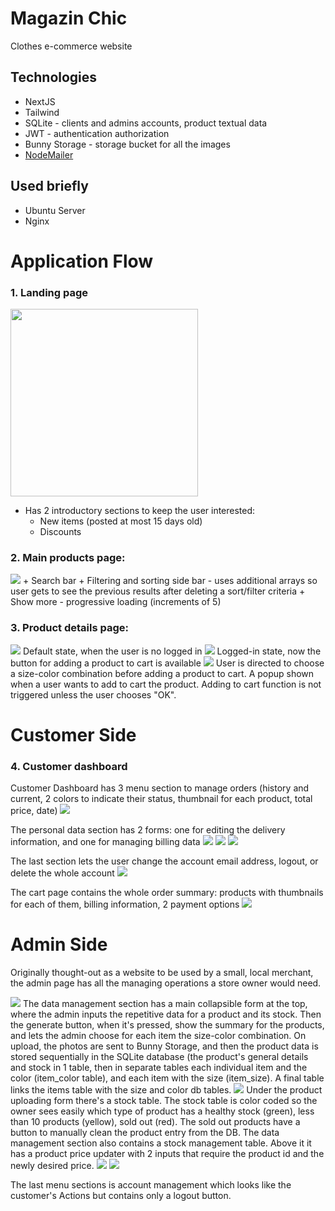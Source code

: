 # Magazin Chic
Clothes e-commerce website



## Technologies
+ NextJS
+ Tailwind
+ SQLite - clients and admins accounts, product textual data
+ JWT - authentication authorization
+ Bunny Storage - storage bucket for all the images
+ [NodeMailer](https://www.nodemailer.com)

## Used briefly
+ Ubuntu Server
+ Nginx



# Application Flow

### 1. Landing page
<img src="https://github.com/HVTom/magazin-chic/blob/main/UI/Landing.png" width="300" />

+ Has 2 introductory sections to keep the user interested:
  + New items (posted at most 15 days old)
  + Discounts



### 2. Main products page:
<img src="https://github.com/HVTom/magazin-chic/blob/main/UI/Products.png">
+ Search bar
+ Filtering and sorting side bar - uses additional arrays so user gets to see the previous results after deleting a sort/filter criteria
+ Show more - progressive loading (increments of 5)


### 3. Product details page:

<img src="https://github.com/HVTom/magazin-chic/blob/main/UI/Product_Detail.png">
Default state, when the user is no logged in


<img src="https://github.com/HVTom/magazin-chic/blob/main/UI/Product_Details_Logged_In.png">
Logged-in state, now the button for adding a product to cart is available

<img src="https://github.com/HVTom/magazin-chic/blob/main/UI/Add_To_Cart_Popup.png">
User is directed to choose a size-color combination before adding a product to cart.
A popup shown when a user wants to add to cart the product.
Adding to cart function is not triggered unless the user chooses "OK".



# Customer Side


### 4. Customer dashboard

Customer Dashboard has 3 menu section to manage orders (history and current, 2 colors to indicate their status, thumbnail for each product, total price, date)
<img src="https://github.com/HVTom/magazin-chic/blob/main/UI/Customer_Dashboard_Orders.png">


The personal data section has 2 forms: one for editing the delivery information, and one for managing billing data
<img src="https://github.com/HVTom/magazin-chic/blob/main/UI/Customer_Dashboard_Personal_Data.png">
<img src="https://github.com/HVTom/magazin-chic/blob/main/UI/Customer_Dashboard_Personal_Data_Delivery_Address.png">
<img src="https://github.com/HVTom/magazin-chic/blob/main/UI/Customer_Dashboard_Personal_Data_Billing_Address.png">

The last section lets the user change the account email address, logout, or delete the whole account
<img src="https://github.com/HVTom/magazin-chic/blob/main/UI/Customer_Dashboard_Account_Actions.png">


The cart page contains the whole order summary: products with thumbnails for each of them, billing information, 2 payment options
<img src="https://github.com/HVTom/magazin-chic/blob/main/UI/Cart.png">




# Admin Side
Originally thought-out as a website to be used by a small, local merchant, the admin page has all the managing operations a store owner would need. 


<img src="https://github.com/HVTom/magazin-chic/blob/main/UI/Admin_Dashboard_Add_Article_Main_Product_Details.png">
The data management section has a main collapsible form at the top, where the admin inputs the repetitive data for a product and its stock. Then the generate button, when it's pressed, show the summary for the products, and lets the admin choose for each item the size-color combination. On upload, the photos are sent to Bunny Storage, and then the product data is stored sequentially in the SQLite database (the product's general details and stock in 1 table, then in separate tables each individual item and the color (item_color table), and each item with the size (item_size). A final table links the items table with the size and color db tables.

<img src="https://github.com/HVTom/magazin-chic/blob/main/UI/Admin_Dashboard_Stock_Management.png">
Under the product uploading form there's a stock table. The stock table is color coded so the owner sees easily which type of product has a healthy stock (green), less than 10 products (yellow), sold out (red). The sold out products have a button to manually clean the product entry from the DB. 
The data management section also contains a stock management table. Above it it has a product price updater with 2 inputs that require the product id and the newly desired price.

<img src="https://github.com/HVTom/magazin-chic/blob/main/UI/Admin_Dashboard_Order_Management_1.png">
<img src="https://github.com/HVTom/magazin-chic/blob/main/UI/Admin_Dashboard_Orders_Full_Order_Details_Card.png">


The last menu sections is account management which looks like the customer's Actions but contains only a logout button.
